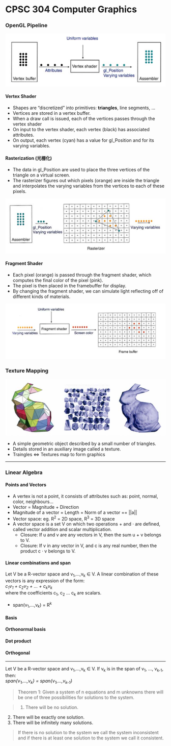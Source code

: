 # CPSC 304 Computer Graphics

### OpenGL Pipeline
![Vertex Shader](./img/vshader.png)
#### Vertex Shader
- Shapes are “discretized” into primitives: __triangles__, line segments, ...
- Vertices are stored in a vertex buffer.
- When a draw call is issued, each of the vertices passes through the vertex shader
- On input to the vertex shader, each vertex (black) has associated attributes.
- On output, each vertex (cyan) has a value for gl_Position and for its varying variables.

#### Rasterization (光栅化)
- The data in gl_Position are used to place the three vertices of the triangle on a virtual screen.
- The rasterizer figures out which pixels (orange) are inside the triangle and interpolates the varying variables from the vertices to each of these pixels.

![gl_Position](./img/glpos.png)

#### Fragment Shader
- Each pixel (orange) is passed through the fragment shader, which computes the final color of the pixel (pink).
- The pixel is then placed in the framebuffer for display.
- By changing the fragment shader, we can simulate light reflecting off of different kinds of materials.

![Fragment Shader](./img/frag.png)

### Texture Mapping
![Texture Mapping](./img/texture.png)

- A simple geometric object described by a small number of triangles.
- Details stored in an auxiliary image called a texture.
- Traingles <=> Textures map to form graphics

---
### Linear Algebra

#### Points and Vectors
- A vertex is not a point, it consists of attributes such as: point, normal, color, neighbours...
- Vector = Magnitude + Direction
- Magnitude of a vector = Length = Norm of a vector == ||a||
- Vector space: eg. R<sup>2</sup> = 2D space, R<sup>3</sup> = 3D space
- A vector space is a set V on which two operations + and · are defined, called vector addition and scalar multiplication.
	- Closure: If u and v are any vectors in V, then the sum   u + v   belongs to V.
	- Closure: If v in any vector in V, and c is any real number, then the product   c · v   belongs to V.

#### Linear combinations and span
Let V be a R-vector space and v<sub>1</sub>,...,v<sub>k</sub> ∈ V. A linear combination of these vectors is any expression of the form:  
_c<sub>1</sub>v<sub>1</sub> + c<sub>2</sub>v<sub>2</sub> + ... + c<sub>k</sub>v<sub>k</sub>_  
where the coefficients c<sub>1</sub>, c<sub>2</sub> ... c<sub>k</sub> are scalars.

- span(v<sub>1</sub>,...,v<sub>k</sub>) = R<sup>k</sup>


#### Basis

#### Orthonormal basis

#### Dot product

#### Orthogonal


---
Let V be a R-vector space and v<sub>1</sub>,...,v<sub>k</sub> ∈ V. If v<sub>k</sub> is in the span of v<sub>1</sub>, ..., v<sub>k-1</sub>, then:  
 _span{v<sub>1</sub>,...,v<sub>k</sub>} = span{v<sub>1</sub>,...,v<sub>k-1</sub>}_


>Theorem 1: Given a system of n equations and m unknowns there will be one of three
possibilities for solutions to the system.

>1. There will be no solution.
2. There will be exactly one solution.
3. There will be infinitely many solutions.

>If there is no solution to the system we call the system inconsistent and if there is at least one solution to the system we call it consistent.


